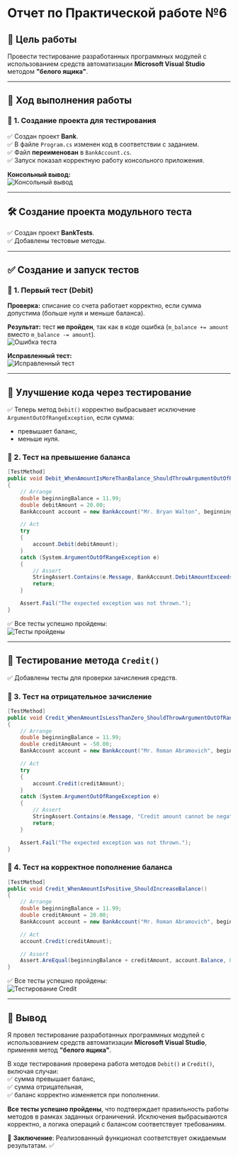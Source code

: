 # Отчет по Практической работе №6

## 🎯 Цель работы  
Провести тестирование разработанных программных модулей с использованием средств автоматизации **Microsoft Visual Studio** методом **"белого ящика"**.

---

## 🔨 Ход выполнения работы  

### 📌 1. Создание проекта для тестирования  
✅ Создан проект **Bank**.  
✅ В файле `Program.cs` изменен код в соответствии с заданием.  
✅ Файл **переименован** в `BankAccount.cs`.  
✅ Запуск показал корректную работу консольного приложения.  

**Консольный вывод:**  
![Консольный вывод](images/console_output.png)  

---

## 🛠 Создание проекта модульного теста  
✅ Создан проект **BankTests**.  
✅ Добавлены тестовые методы.  

---

## ✅ Создание и запуск тестов  

### 📌 1. Первый тест (Debit)  
**Проверка:** списание со счета работает корректно, если сумма допустима (больше нуля и меньше баланса).  

**Результат:** тест **не пройден**, так как в коде ошибка (`m_balance += amount` вместо `m_balance -= amount`).  
![Ошибка теста](images/test_failed.png)  

**Исправленный тест:**  
![Исправленный тест](images/test_passed.png)  

---

## 🔄 Улучшение кода через тестирование  
✅ Теперь метод `Debit()` корректно выбрасывает исключение `ArgumentOutOfRangeException`, если сумма:  
- превышает баланс,  
- меньше нуля.  

### 📌 2. Тест на превышение баланса  
```csharp
[TestMethod]
public void Debit_WhenAmountIsMoreThanBalance_ShouldThrowArgumentOutOfRange()
{
    // Arrange
    double beginningBalance = 11.99;
    double debitAmount = 20.00;
    BankAccount account = new BankAccount("Mr. Bryan Walton", beginningBalance);

    // Act
    try
    {
        account.Debit(debitAmount);
    }
    catch (System.ArgumentOutOfRangeException e)
    {
        // Assert
        StringAssert.Contains(e.Message, BankAccount.DebitAmountExceedsBalanceMessage);
        return;
    }

    Assert.Fail("The expected exception was not thrown.");
}
```
✅ Все тесты успешно пройдены:  
![Тесты пройдены](images/all_tests_passed.png)  

---

## 🔎 Тестирование метода `Credit()`  
✅ Добавлены тесты для проверки зачисления средств.  

### 📌 3. Тест на отрицательное зачисление  
```csharp
[TestMethod]
public void Credit_WhenAmountIsLessThanZero_ShouldThrowArgumentOutOfRange()
{
    // Arrange
    double beginningBalance = 11.99;
    double creditAmount = -50.00;
    BankAccount account = new BankAccount("Mr. Roman Abramovich", beginningBalance);

    // Act
    try
    {
        account.Credit(creditAmount);
    }
    catch (System.ArgumentOutOfRangeException e)
    {
        // Assert
        StringAssert.Contains(e.Message, "Credit amount cannot be negative");
        return;
    }

    Assert.Fail("The expected exception was not thrown.");
}
```
### 📌 4. Тест на корректное пополнение баланса  
```csharp
[TestMethod]
public void Credit_WhenAmountIsPositive_ShouldIncreaseBalance()
{
    // Arrange
    double beginningBalance = 11.99;
    double creditAmount = 20.00;
    BankAccount account = new BankAccount("Mr. Roman Abramovich", beginningBalance);

    // Act
    account.Credit(creditAmount);

    // Assert
    Assert.AreEqual(beginningBalance + creditAmount, account.Balance, 0.001, "Account balance was not correctly updated after crediting.");
}
```
✅ Все тесты успешно пройдены:  
![Тестирование Credit](images/credit_tests_passed.png)  

---

## 📌 **Вывод**  
Я провел тестирование разработанных программных модулей с использованием средств автоматизации **Microsoft Visual Studio**, применяя метод **"белого ящика"**.  

В ходе тестирования проверена работа методов `Debit()` и `Credit()`, включая случаи:  
✅ сумма превышает баланс,  
✅ сумма отрицательная,  
✅ баланс корректно изменяется при пополнении.  

**Все тесты успешно пройдены**, что подтверждает правильность работы методов в рамках заданных ограничений. Исключения выбрасываются корректно, а логика операций с балансом соответствует требованиям.  

📌 **Заключение**: Реализованный функционал соответствует ожидаемым результатам. ✅  
